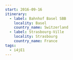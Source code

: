 ```yaml
---
start: 2016-09-16
itinerary:
  - label: Bahnhof Basel SBB
    locality: Basel
    country_name: Switzerland
  - label: Strasbourg-Ville
    locality: Strasbourg
    country_name: France
tags:
  - i4jE1
---
```

